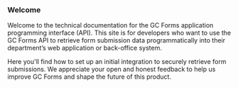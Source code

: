 ### Welcome

Welcome to the technical documentation for the GC Forms application programming interface (API). This site is for developers who want to use the GC Forms API to retrieve form submission data programmatically into their department’s web application or back-office system.

Here you'll find how to set up an initial integration to securely retrieve form submissions. We appreciate your open and honest feedback to help us improve GC Forms and shape the future of this product.
